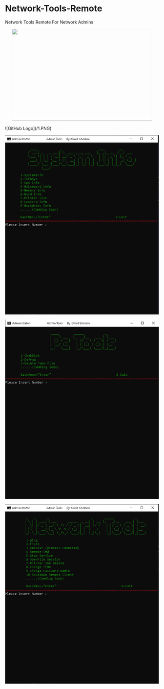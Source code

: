 # Network-Tools-Remote
Network Tools Remote For Network Admins

<p align="center">
  <img width="460" height="300" src=![GitHub Logo](/1.PNG)>
</p>
![GitHub Logo](/1.PNG)

![GitHub Logo](/2.PNG)

![GitHub Logo](/3.PNG)

![GitHub Logo](/4.PNG)
